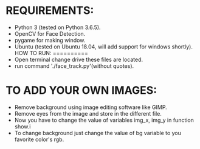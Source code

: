REQUIREMENTS:
============

* Python 3 (tested on Python 3.6.5).
* OpenCV for Face Detection.
* pygame for making window.
* Ubuntu (tested on Ubuntu 18.04, will add support for windows shortly).
HOW TO RUN:
==========
* Open terminal change drive these files are located.
* run command './face_track.py'(without quotes).

TO ADD YOUR OWN IMAGES:
======================
* Remove background using image editing software like GIMP.
* Remove eyes from the image and store in the different file.
* Now you have to change the value of variables img_x, img_y in function show.i
* To change background just change the value of bg variable to you favorite color's rgb.
